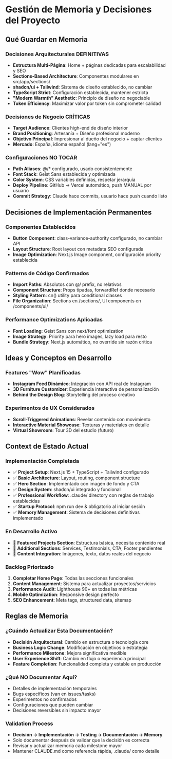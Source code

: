 # Gestión de Memoria y Decisiones del Proyecto

## Qué Guardar en Memoria

### Decisiones Arquitecturales DEFINITIVAS
- **Estructura Multi-Página**: Home + páginas dedicadas para escalabilidad y SEO
- **Sections-Based Architecture**: Componentes modulares en src/app/sections/
- **shadcn/ui + Tailwind**: Sistema de diseño establecido, no cambiar
- **TypeScript Strict**: Configuración establecida, mantener estricta
- **"Modern Warmth" Aesthetic**: Principio de diseño no negociable
- **Token Efficiency**: Maximizar valor por token sin comprometer calidad

### Decisiones de Negocio CRÍTICAS
- **Target Audience**: Clientes high-end de diseño interior
- **Brand Positioning**: Artesanía + Diseño profesional moderno
- **Objetivo Principal**: Impresionar al dueño del negocio + captar clientes
- **Mercado**: España, idioma español (lang="es")

### Configuraciones NO TOCAR
- **Path Aliases**: @/* configurado, usado consistentemente
- **Font Stack**: Geist Sans establecida y optimizada
- **Color System**: CSS variables definidas, respetar jerarquía
- **Deploy Pipeline**: GitHub → Vercel automático, push MANUAL por usuario
- **Commit Strategy**: Claude hace commits, usuario hace push cuando listo

## Decisiones de Implementación Permanentes

### Componentes Establecidos
- **Button Component**: class-variance-authority configurado, no cambiar API
- **Layout Structure**: Root layout con metadata SEO configurada
- **Image Optimization**: Next.js Image component, configuración priority establecida

### Patterns de Código Confirmados
- **Import Paths**: Absolutos con @/ prefix, no relativos
- **Component Structure**: Props tipadas, forwardRef donde necesario  
- **Styling Pattern**: cn() utility para conditional classes
- **File Organization**: Sections en /sections/, UI components en /components/ui/

### Performance Optimizations Aplicadas
- **Font Loading**: Geist Sans con next/font optimization
- **Image Strategy**: Priority para hero images, lazy load para resto
- **Bundle Strategy**: Next.js automático, no override sin razón crítica

## Ideas y Conceptos en Desarrollo

### Features "Wow" Planificadas
- **Instagram Feed Dinámico**: Integración con API real de Instagram
- **3D Furniture Customizer**: Experiencia interactiva de personalización
- **Behind the Design Blog**: Storytelling del proceso creativo

### Experimentos de UX Considerados
- **Scroll-Triggered Animations**: Revelar contenido con movimiento
- **Interactive Material Showcase**: Texturas y materiales en detalle
- **Virtual Showroom**: Tour 3D del estudio (futuro)

## Context de Estado Actual

### Implementación Completada
- ✅ **Project Setup**: Next.js 15 + TypeScript + Tailwind configurado
- ✅ **Basic Architecture**: Layout, routing, component structure
- ✅ **Hero Section**: Implementado con imagen de fondo y CTA
- ✅ **Design System**: shadcn/ui integrado y funcional
- ✅ **Professional Workflow**: .claude/ directory con reglas de trabajo establecidas
- ✅ **Startup Protocol**: npm run dev & obligatorio al iniciar sesión
- ✅ **Memory Management**: Sistema de decisiones definitivas implementado

### En Desarrollo Activo
- 🔄 **Featured Projects Section**: Estructura básica, necesita contenido real
- 🔄 **Additional Sections**: Services, Testimonials, CTA, Footer pendientes
- 🔄 **Content Integration**: Imágenes, texto, datos reales del negocio

### Backlog Priorizado
1. **Completar Home Page**: Todas las secciones funcionales
2. **Content Management**: Sistema para actualizar proyectos/servicios
3. **Performance Audit**: Lighthouse 90+ en todas las métricas
4. **Mobile Optimization**: Responsive design perfecto
5. **SEO Enhancement**: Meta tags, structured data, sitemap

## Reglas de Memoria

### ¿Cuándo Actualizar Esta Documentación?
- **Decisión Arquitectural**: Cambio en estructura o tecnología core
- **Business Logic Change**: Modificación en objetivos o estrategia
- **Performance Milestone**: Mejora significativa medible
- **User Experience Shift**: Cambio en flujo o experiencia principal
- **Feature Completion**: Funcionalidad completa y estable en producción

### ¿Qué NO Documentar Aquí?
- Detalles de implementación temporales
- Bugs específicos (van en issues/tasks)
- Experimentos no confirmados
- Configuraciones que pueden cambiar
- Decisiones reversibles sin impacto mayor

### Validation Process
- **Decisión → Implementación → Testing → Documentación → Memory**
- Solo documentar después de validar que la decisión es correcta
- Revisar y actualizar memoria cada milestone mayor
- Mantener CLAUDE.md como referencia rápida, .claude/ como detalle